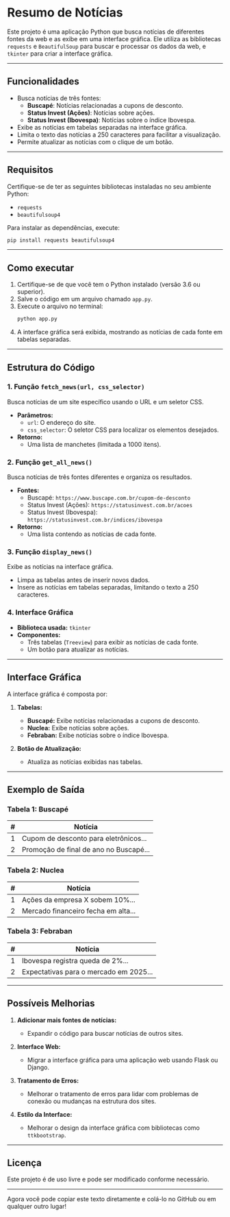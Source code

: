 

# Resumo de Notícias

Este projeto é uma aplicação Python que busca notícias de diferentes fontes da web e as exibe em uma interface gráfica. Ele utiliza as bibliotecas `requests` e `BeautifulSoup` para buscar e processar os dados da web, e `tkinter` para criar a interface gráfica.

---

## **Funcionalidades**

- Busca notícias de três fontes:
  - **Buscapé**: Notícias relacionadas a cupons de desconto.
  - **Status Invest (Ações)**: Notícias sobre ações.
  - **Status Invest (Ibovespa)**: Notícias sobre o índice Ibovespa.
- Exibe as notícias em tabelas separadas na interface gráfica.
- Limita o texto das notícias a 250 caracteres para facilitar a visualização.
- Permite atualizar as notícias com o clique de um botão.

---

## **Requisitos**

Certifique-se de ter as seguintes bibliotecas instaladas no seu ambiente Python:

- `requests`
- `beautifulsoup4`

Para instalar as dependências, execute:
```bash
pip install requests beautifulsoup4
```

---

## **Como executar**

1. Certifique-se de que você tem o Python instalado (versão 3.6 ou superior).
2. Salve o código em um arquivo chamado `app.py`.
3. Execute o arquivo no terminal:
   ```bash
   python app.py
   ```
4. A interface gráfica será exibida, mostrando as notícias de cada fonte em tabelas separadas.

---

## **Estrutura do Código**

### **1. Função `fetch_news(url, css_selector)`**
Busca notícias de um site específico usando o URL e um seletor CSS.

- **Parâmetros:**
  - `url`: O endereço do site.
  - `css_selector`: O seletor CSS para localizar os elementos desejados.
- **Retorno:**
  - Uma lista de manchetes (limitada a 1000 itens).

### **2. Função `get_all_news()`**
Busca notícias de três fontes diferentes e organiza os resultados.

- **Fontes:**
  - Buscapé: `https://www.buscape.com.br/cupom-de-desconto`
  - Status Invest (Ações): `https://statusinvest.com.br/acoes`
  - Status Invest (Ibovespa): `https://statusinvest.com.br/indices/ibovespa`
- **Retorno:**
  - Uma lista contendo as notícias de cada fonte.

### **3. Função `display_news()`**
Exibe as notícias na interface gráfica.

- Limpa as tabelas antes de inserir novos dados.
- Insere as notícias em tabelas separadas, limitando o texto a 250 caracteres.

### **4. Interface Gráfica**
- **Biblioteca usada:** `tkinter`
- **Componentes:**
  - Três tabelas (`Treeview`) para exibir as notícias de cada fonte.
  - Um botão para atualizar as notícias.

---

## **Interface Gráfica**

A interface gráfica é composta por:

1. **Tabelas:**
   - **Buscapé:** Exibe notícias relacionadas a cupons de desconto.
   - **Nuclea:** Exibe notícias sobre ações.
   - **Febraban:** Exibe notícias sobre o índice Ibovespa.

2. **Botão de Atualização:**
   - Atualiza as notícias exibidas nas tabelas.

---

## **Exemplo de Saída**

### **Tabela 1: Buscapé**
| #   | Notícia                              |
|-----|--------------------------------------|
| 1   | Cupom de desconto para eletrônicos...|
| 2   | Promoção de final de ano no Buscapé...|

### **Tabela 2: Nuclea**
| #   | Notícia                              |
|-----|--------------------------------------|
| 1   | Ações da empresa X sobem 10%...      |
| 2   | Mercado financeiro fecha em alta... |

### **Tabela 3: Febraban**
| #   | Notícia                              |
|-----|--------------------------------------|
| 1   | Ibovespa registra queda de 2%...     |
| 2   | Expectativas para o mercado em 2025...|

---

## **Possíveis Melhorias**

1. **Adicionar mais fontes de notícias:**
   - Expandir o código para buscar notícias de outros sites.

2. **Interface Web:**
   - Migrar a interface gráfica para uma aplicação web usando Flask ou Django.

3. **Tratamento de Erros:**
   - Melhorar o tratamento de erros para lidar com problemas de conexão ou mudanças na estrutura dos sites.

4. **Estilo da Interface:**
   - Melhorar o design da interface gráfica com bibliotecas como `ttkbootstrap`.

---

## **Licença**

Este projeto é de uso livre e pode ser modificado conforme necessário.

---

Agora você pode copiar este texto diretamente e colá-lo no GitHub ou em qualquer outro lugar!

